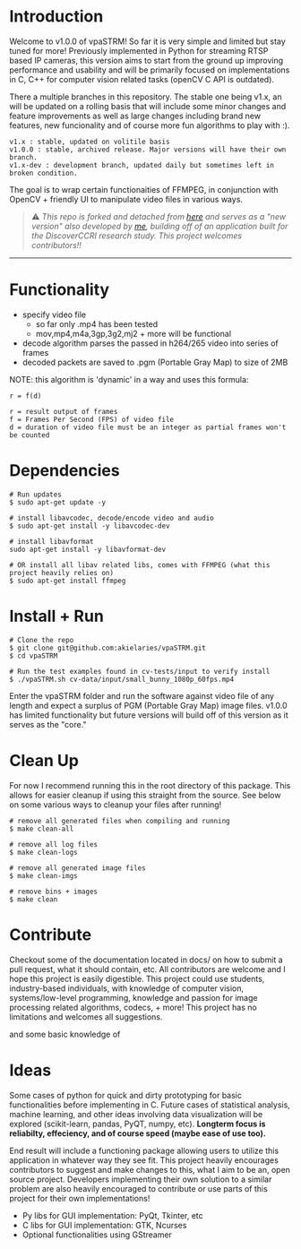 # Introduction
Welcome to v1.0.0 of vpaSTRM! So far it is very simple and limited but 
stay tuned for more!
Previously implemented in Python for streaming RTSP based IP cameras, 
this version aims to start from the ground up improving performance 
and usability and will be primarily focused on implementations in 
C, C++ for computer vision related tasks (openCV C API is outdated). 

There a multiple branches in this repository. The stable one being v1.x,
an will be updated on a rolling basis that will include some minor changes 
and feature improvements as well as large changes including brand new features,
new funcionality and of course more fun algorithms to play with :). 

```
v1.x : stable, updated on volitile basis
v1.0.0 : stable, archived release. Major versions will have their own branch. 
v1.x-dev : development branch, updated daily but sometimes left in broken condition. 
```

The goal is to wrap certain functionaities of FFMPEG, in conjunction 
with OpenCV + friendly UI to manipulate video files in various ways.

> :warning: *This repo is forked and detached from [here](https://github.com/DiscoverCCRI/ip_cam) and serves
as a "new version" also developed by [me](https://github.com/akielaries), building off of an application
built for the DiscoverCCRI research study. This project welcomes contributors!!*
---

# Functionality
- specify video file 
  - so far only .mp4 has been tested
  - mov,mp4,m4a,3gp,3g2,mj2 + more will be functional 
- decode algorithm parses the passed in h264/265 video into series of frames  
- decoded packets are saved to .pgm (Portable Gray Map) to size of 2MB

NOTE: this algorithm is 'dynamic' in a way and uses this formula:
```
r = f(d)

r = result output of frames
f = Frames Per Second (FPS) of video file
d = duration of video file must be an integer as partial frames won't be counted
```

# Dependencies
```
# Run updates
$ sudo apt-get update -y

# install libavcodec, decode/encode video and audio
$ sudo apt-get install -y libavcodec-dev

# install libavformat
sudo apt-get install -y libavformat-dev

# OR install all libav related libs, comes with FFMPEG (what this project heavily relies on)
$ sudo apt-get install ffmpeg
```

# Install + Run
```
# Clone the repo
$ git clone git@github.com:akielaries/vpaSTRM.git
$ cd vpaSTRM

# Run the test examples found in cv-tests/input to verify install
$ ./vpaSTRM.sh cv-data/input/small_bunny_1080p_60fps.mp4
```
Enter the vpaSTRM folder and run the software against video file of any length and expect
a surplus of PGM (Portable Gray Map) image files. v1.0.0 has limited functionality but
future versions will build off of this version as it serves as the "core."


# Clean Up
For now I recommend running this in the root directory of this package. This allows for easier cleanup
if using this straight from the source. See below on some various ways to cleanup your files after running!

```
# remove all generated files when compiling and running
$ make clean-all

# remove all log files
$ make clean-logs

# remove all generated image files
$ make clean-imgs

# remove bins + images
$ make clean
```


# Contribute
Checkout some of the documentation located in docs/ on how to submit a pull request, what it should contain,
etc. All contributors are welcome and I hope this project is easily digestible. This project could use
students, industry-based individuals, with knowledge of computer vision, systems/low-level programming, 
knowledge and passion for image processing related algorithms, codecs, + more! This project has no limitations
and welcomes all suggestions.

and some basic knowledge of 

# Ideas
Some cases of python for quick and dirty prototyping for basic
functionalities before implementing in C. Future cases of
statistical analysis, machine learning, and other ideas involving 
data visualization will be explored (scikit-learn, pandas, PyQT, numpy, 
etc). **Longterm focus is reliabilty, effeciency, and of course speed 
(maybe ease of use too).**

End result will include a functioning package allowing users to utilize 
this application in whatever way they see fit. This project heavily encourages
contributors to suggest and make changes to this, what I aim to be an, open source 
project. Developers implementing their own solution to a similar problem are also
heavily encouraged to contribute or use parts of this project for their own
implementations!

- Py libs for GUI implementation: PyQt, Tkinter, etc
- C libs for GUI implementation: GTK, Ncurses
- Optional functionalities using GStreamer
